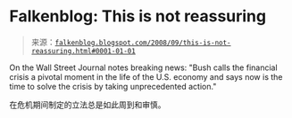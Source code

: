 <!--yml

category: 未分类

date: 2024-05-12 22:57:11

-->

# Falkenblog: This is not reassuring

> 来源：[`falkenblog.blogspot.com/2008/09/this-is-not-reassuring.html#0001-01-01`](http://falkenblog.blogspot.com/2008/09/this-is-not-reassuring.html#0001-01-01)

On the Wall Street Journal notes breaking news: "Bush calls the financial crisis a pivotal moment in the life of the U.S. economy and says now is the time to solve the crisis by taking unprecedented action."

在危机期间制定的立法总是如此周到和审慎。
